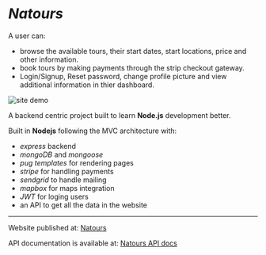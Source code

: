 # _Natours_

A user can:

- browse the available tours, their start dates, start locations, price and other information.
- book tours by making payments through the strip checkout gateway.
- Login/Signup, Reset password, change profile picture and view additional information in thier dashboard.

<img src='./public/img/natours.gif' alt='site demo'>

A backend centric project built to learn **Node.js** development better.

Built in **Nodejs** following the MVC architecture with:

- _express_ backend
- _mongoDB_ and _mongoose_
- _pug templates_ for rendering pages
- _stripe_ for handling payments
- _sendgrid_ to handle mailing
- _mapbox_ for maps integration
- _JWT_ for loging users
- an API to get all the data in the website

---

Website published at: [Natours](https://natours-vinay.herokuapp.com/)

API documentation is available at: [Natours API docs](https://documenter.getpostman.com/view/13583598/TVzSiwJj)
